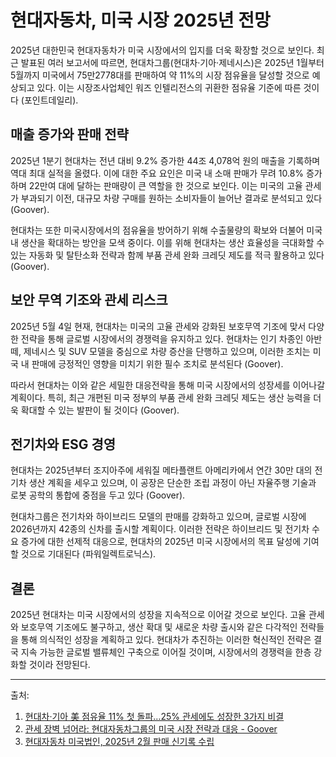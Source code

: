 # 현대자동차, 미국 시장 2025년 전망

2025년 대한민국 현대자동차가 미국 시장에서의 입지를 더욱 확장할 것으로 보인다. 최근 발표된 여러 보고서에 따르면, 현대차그룹(현대차·기아·제네시스)은 2025년 1월부터 5월까지 미국에서 75만2778대를 판매하여 약 11%의 시장 점유율을 달성할 것으로 예상되고 있다. 이는 시장조사업체인 워즈 인텔리전스의 귀환한 점유율 기준에 따른 것이다 (포인트데일리).

## 매출 증가와 판매 전략

2025년 1분기 현대차는 전년 대비 9.2% 증가한 44조 4,078억 원의 매출을 기록하며 역대 최대 실적을 올렸다. 이에 대한 주요 요인은 미국 내 소매 판매가 무려 10.8% 증가하며 22만여 대에 달하는 판매량이 큰 역할을 한 것으로 보인다. 이는 미국의 고율 관세가 부과되기 이전, 대규모 차량 구매를 원하는 소비자들이 늘어난 결과로 분석되고 있다 (Goover).

현대차는 또한 미국시장에서의 점유율을 방어하기 위해 수출물량의 확보와 더불어 미국 내 생산을 확대하는 방안을 모색 중이다. 이를 위해 현대차는 생산 효율성을 극대화할 수 있는 자동화 및 탈탄소화 전략과 함께 부품 관세 완화 크레딧 제도를 적극 활용하고 있다 (Goover).

## 보안 무역 기조와 관세 리스크

2025년 5월 4일 현재, 현대차는 미국의 고율 관세와 강화된 보호무역 기조에 맞서 다양한 전략을 통해 글로벌 시장에서의 경쟁력을 유지하고 있다. 현대차는 인기 차종인 아반떼, 제네시스 및 SUV 모델을 중심으로 차량 증산을 단행하고 있으며, 이러한 조치는 미국 내 판매에 긍정적인 영향을 미치기 위한 필수 조치로 분석된다 (Goover).

따라서 현대차는 이와 같은 세밀한 대응전략을 통해 미국 시장에서의 성장세를 이어나갈 계획이다. 특히, 최근 개편된 미국 정부의 부품 관세 완화 크레딧 제도는 생산 능력을 더욱 확대할 수 있는 발판이 될 것이다 (Goover).

## 전기차와 ESG 경영

현대차는 2025년부터 조지아주에 세워질 메타플랜트 아메리카에서 연간 30만 대의 전기차 생산 계획을 세우고 있으며, 이 공장은 단순한 조립 과정이 아닌 자율주행 기술과 로봇 공학의 통합에 중점을 두고 있다 (Goover).

현대차그룹은 전기차와 하이브리드 모델의 판매를 강화하고 있으며, 글로벌 시장에 2026년까지 42종의 신차를 출시할 계획이다. 이러한 전략은 하이브리드 및 전기차 수요 증가에 대한 선제적 대응으로, 현대차의 2025년 미국 시장에서의 목표 달성에 기여할 것으로 기대된다 (파워일렉트로닉스).

## 결론

2025년 현대차는 미국 시장에서의 성장을 지속적으로 이어갈 것으로 보인다. 고율 관세와 보호무역 기조에도 불구하고, 생산 확대 및 새로운 차량 출시와 같은 다각적인 전략들을 통해 의식적인 성장을 계획하고 있다. 현대차가 추진하는 이러한 혁신적인 전략은 결국 지속 가능한 글로벌 밸류체인 구축으로 이어질 것이며, 시장에서의 경쟁력을 한층 강화할 것이라 전망된다.

---

출처:
1. [현대차·기아 美 점유율 11% 첫 돌파…25% 관세에도 성장한 3가지 비결](https://www.pointdaily.co.kr/news/articleView.html?idxno=255414)
2. [관세 장벽 넘어라: 현대자동차그룹의 미국 시장 전략과 대응 - Goover](https://seo.goover.ai/report/202505/go-public-report-ko-1d922ce6-accd-48e2-8e40-1c5a56246e74-0-0.html) 
3. [현대자동차 미국법인, 2025년 2월 판매 신기록 수립](https://powerelectronics.kr/2025/77113/%ED%98%84%EB%8C%80%EC%9E%90%EB%8F%99%EC%B0%A8-%EB%AF%B8%EA%B5%AD%EB%B2%95%EC%9D%B8-2025%EB%85%84-2%EC%9B%94-%ED%8C%90%EB%A7%A4-%EC%8B%A0%EA%B8%B0%EB%A1%9D-%EC%88%98%EB%A6%BD/)